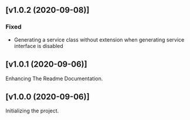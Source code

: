 ## [v1.0.2 (2020-09-08)]
### Fixed
- Generating a service class without extension when generating service interface is disabled

## [v1.0.1 (2020-09-06)]
Enhancing The Readme Documentation.

## [v1.0.0 (2020-09-06)]
Initializing the project.